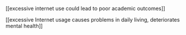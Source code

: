 [[excessive internet use could lead to poor academic outcomes]]

[[excessive Internet usage causes problems in daily living, deteriorates mental health]]

